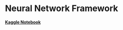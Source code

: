 # Neural Network Framework

#### [Kaggle Notebook](https://www.kaggle.com/lildatascientist/neural-network-from-scratch/edit)
